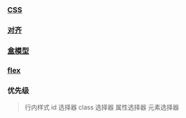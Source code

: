 ### [CSS](./note/css.md)

### [对齐](./note/对齐.md)

### [盒模型](./note/盒模型.md)

### [flex](./note/display_flex.md)

### 优先级

> 行内样式
> id 选择器
> class 选择器
> 属性选择器
> 元素选择器
